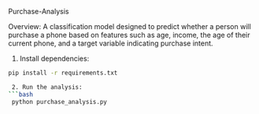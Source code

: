  Purchase-Analysis

Overview: A classification model designed to predict whether a person will purchase a phone based on features such as age, income, the age of their current phone, and a target variable indicating purchase intent.

 1. Install dependencies:
```bash
pip install -r requirements.txt

 2. Run the analysis:
```bash
 python purchase_analysis.py


